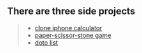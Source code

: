 ## There are three side projects  

> - [clone iphone calculator](https://andydiii.github.io/JS/projects/Calculator.html)
> - [paper-scissor-stone game](https://andydiii.github.io/JS/projects/rock-paper-scissors.html)
> - [doto list](https://andydiii.github.io/JS/projects/todo-list.html)
